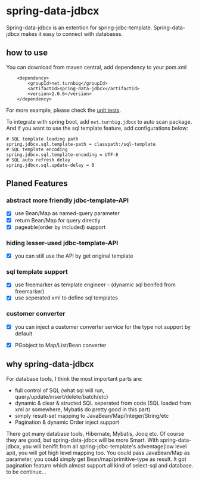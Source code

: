 # spring-data-jdbcx
Spring-data-jdbcx is an extention for spring-jdbc-template. Spring-data-jdbcx makes it easy to connect with databases.

## how to use

You can download from maven central, add dependency to your pom.xml

```
	<dependency>
		<groupId>net.turnbig</groupId>
		<artifactId>spring-data-jdbcx</artifactId>
		<version>2.0.6</version>
	</dependency>
```

For more example, please check the [unit tests](https://github.com/IamFive/spring-data-jdbcx/tree/master/src/test/java/net/turnbig/jdbcx/test). 


To integrate with spring boot, add `net.turnbig.jdbcx` to auto scan package. 
And if you want to use the sql template feature, add configurations below:

```
# SQL template loading path
spring.jdbcx.sql.template-path = classpath:/sql-template
# SQL template encoding
spring.jdbcx.sql.template-encoding = UTF-8
# SQL auto refresh delay
spring.jdbcx.sql.update-delay = 0
```



## Planed Features

### abstract more friendly jdbc-template-API
- [x] use Bean/Map as named-query parameter
- [x] return Bean/Map for query directly
- [x] pageable(order by included) support 

### hiding lesser-used jdbc-template-API
- [x] you can still use the API by get original template

### sql template support
- [x] use freemarker as template engineer - (dynamic sql benifed from freemarker)
- [x] use seperated xml to define sql templates

### customer converter
- [x] you can inject a customer converter service for the type not support by default
- [x] PGobject to Map/List/Bean converter


## why spring-data-jdbcx
For database tools, I think the most important parts are:
- full control of SQL (what sql will run, query/update/insert/delete/batch/etc)
- dynamic & clear & structed SQL seperated from code (SQL loaded from xml or somewhere, Mybatis do pretty good in this part)
- simply result-set mapping to JavaBean/Map/Integer/String/etc
- Pagination & dynamic Order inject support

There got many database tools, Hibernate, Mybatis, Jooq etc. Of course they are good, but spring-data-jdbcx will be more Smart. With spring-data-jdbcx, you will benifit from all spring-jdbc-template's adventage(low level api), you will got high level mapping too. You could pass JavaBean/Map as parameter, you could simply get Bean/map/primitive-type as result. It got pagination featurn which almost support all kind of select-sql and database. to be continue...
